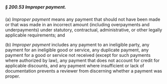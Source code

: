 ##### § 200.53 Improper payment. #####

(a) *Improper payment* means any payment that should not have been made or that was made in an incorrect amount (including overpayments and underpayments) under statutory, contractual, administrative, or other legally applicable requirements; and

(b) *Improper payment* includes any payment to an ineligible party, any payment for an ineligible good or service, any duplicate payment, any payment for a good or service not received (except for such payments where authorized by law), any payment that does not account for credit for applicable discounts, and any payment where insufficient or lack of documentation prevents a reviewer from discerning whether a payment was proper.